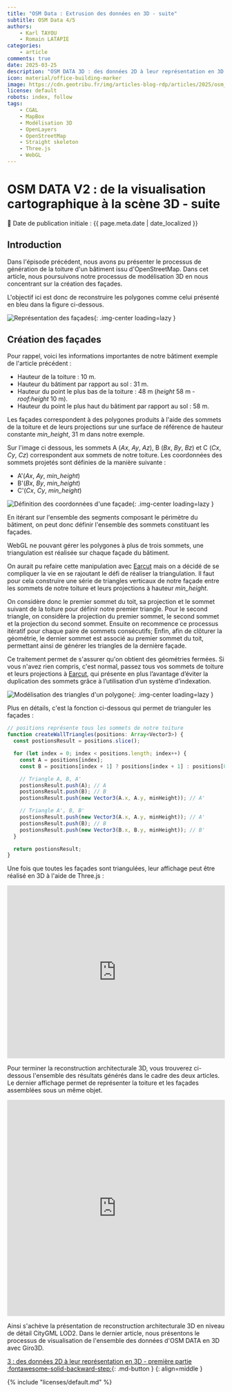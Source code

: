 ```yaml
---
title: "OSM Data : Extrusion des données en 3D - suite"
subtitle: OSM Data 4/5
authors:
    - Karl TAYOU
    - Romain LATAPIE
categories:
    - article
comments: true
date: 2025-03-25
description: "OSM DATA 3D : des données 2D à leur représentation en 3D - suite"
icon: material/office-building-marker
image: https://cdn.geotribu.fr/img/articles-blog-rdp/articles/2025/osm_data/article_3/miniature_article_4.png
license: default
robots: index, follow
tags:
    - CGAL
    - MapBox
    - Modélisation 3D
    - OpenLayers
    - OpenStreetMap
    - Straight skeleton
    - Three.js
    - WebGL
---
```


# OSM DATA V2 : de la visualisation cartographique à la scène 3D - suite

:calendar: Date de publication initiale : {{ page.meta.date | date_localized }}

## Introduction

Dans l'épisode précédent, nous avons pu présenter le processus de génération de la toiture d'un bâtiment issu d'OpenStreetMap. Dans cet article, nous poursuivons notre processus de modélisation 3D en nous concentrant sur la création des façades.

L'objectif ici est donc de reconstruire les polygones comme celui présenté en bleu dans la figure ci-dessous.

![Représentation des façades](https://cdn.geotribu.fr/img/articles-blog-rdp/articles/2025/osm_data/article_3/representation_facade.png){: .img-center loading=lazy }

## Création des façades

Pour rappel, voici les informations importantes de notre bâtiment exemple de l'article précédent :

- Hauteur de la toiture : 10 m.
- Hauteur du bâtiment par rapport au sol : 31 m.
- Hauteur du point le plus bas de la toiture : 48 m (*height* 58 m - *roof:height* 10 m).
- Hauteur du point le plus haut du bâtiment par rapport au sol : 58 m.

Les façades correspondent à des polygones produits à l'aide des sommets de la toiture et de leurs projections sur une surface de référence de hauteur constante *min_height*, 31 m dans notre exemple.

Sur l'image ci dessous, les sommets A ($Ax$, $Ay$, $Az$), B ($Bx$, $By$, $Bz$) et C ($Cx$, $Cy$, $Cz$) correspondent aux sommets de notre toiture. Les coordonnées des sommets projetés sont définies de la manière suivante :

- A'($Ax$, $Ay$, *min_height*)
- B'($Bx$, $By$, *min_height*)
- C'($Cx$, $Cy$, *min_height*)

![Définition des coordonnées d'une façade](https://cdn.geotribu.fr/img/articles-blog-rdp/articles/2025/osm_data/article_3/modelisation_triangles_polygone.png){: .img-center loading=lazy }

En itérant sur l'ensemble des segments composant le périmètre du bâtiment, on peut donc définir l'ensemble des sommets constituant les façades.

WebGL ne pouvant gérer les polygones à plus de trois sommets, une triangulation est réalisée sur chaque façade du bâtiment.

On aurait pu refaire cette manipulation avec [Earcut](https://github.com/mapbox/earcut) mais on a décidé de se compliquer la vie en se rajoutant le défi de réaliser la triangulation. Il faut pour cela construire une série de triangles verticaux de notre façade entre les sommets de notre toiture et leurs projections à hauteur *min_height*.

On considère donc le premier sommet du toit, sa projection et le sommet suivant de la toiture pour définir notre premier triangle. Pour le second triangle, on considère la projection du premier sommet, le second sommet et la projection du second sommet. Ensuite on recommence ce processus itératif pour chaque paire de sommets consécutifs; Enfin, afin de clôturer la géométrie, le dernier sommet est associé au premier sommet du toit, permettant ainsi de générer les triangles de la dernière façade.

Ce traitement permet de s'assurer qu'on obtient des géométries fermées. Si vous n'avez rien compris, c'est normal, passez tous vos sommets de toiture et leurs projections à [Earcut](https://github.com/mapbox/earcut), qui présente en plus l’avantage d’éviter la duplication des sommets grâce à l’utilisation d’un système d’indexation.

![Modélisation des triangles d'un polygone](https://cdn.geotribu.fr/img/articles-blog-rdp/articles/2025/osm_data/article_3/modelisation_traingles_polygone_2.png){: .img-center loading=lazy }

Plus en détails, c'est la fonction ci-dessous qui permet de trianguler les façades :

```javascript title="Triangulation des façades"
// positions représente tous les sommets de notre toiture
function createWallTriangles(positions: Array<Vector3>) {
  const postionsResult = positions.slice();

  for (let index = 0; index < positions.length; index++) {
    const A = positions[index];
    const B = positions[index + 1] ? positions[index + 1] : positions[0];

    // Triangle A, B, A'
    postionsResult.push(A); // A
    postionsResult.push(B); // B
    postionsResult.push(new Vector3(A.x, A.y, minHeight)); // A'

    // Triangle A', B, B'
    postionsResult.push(new Vector3(A.x, A.y, minHeight)); // A'
    postionsResult.push(B); // B
    postionsResult.push(new Vector3(B.x, B.y, minHeight)); // B'
  }

  return postionsResult;
}
```

Une fois que toutes les façades sont triangulées, leur affichage peut être réalisé en 3D à l'aide de Three.js :

<iframe height="400" style="width: 100%;" scrolling="no" title="Modélisation des facades" src="https://codepen.io/TANK2003/embed/KwPZqLK?default-tab=result" frameborder="no" loading="lazy" allowtransparency="true" allowfullscreen="true">
  Consultez le codeen <a href="https://codepen.io/TANK2003/pen/KwPZqLK">
  Modélisation des facades</a> by Karl TAYOU (<a href="https://codepen.io/TANK2003">@TANK2003</a>)
  on <a href="https://codepen.io">CodePen</a>.
</iframe>

Pour terminer la reconstruction architecturale 3D, vous trouverez ci-dessous l'ensemble des résultats générés dans le cadre des deux articles. Le dernier affichage permet de représenter la toiture et les façades assemblées sous un même objet.

<iframe height="500" style="width: 100%;" scrolling="no" title="Résumé des étapes de construction de la toitures" src="https://codepen.io/TANK2003/embed/vEBrgyo?default-tab=result" frameborder="no" loading="lazy" allowtransparency="true" allowfullscreen="true">
  Allez sur le codepen <a href="https://codepen.io/TANK2003/pen/vEBrgyo">
  Résumé des étapes de construction du bâtiment</a> by Karl TAYOU (<a href="https://codepen.io/TANK2003">@TANK2003</a>)
  on <a href="https://codepen.io">CodePen</a>.
</iframe>

Ainsi s'achève la présentation de reconstruction architecturale 3D en niveau de détail CityGML LOD2. Dans le dernier article, nous présentons le processus de visualisation de l'ensemble des données d'OSM DATA en 3D avec Giro3D.

[3 : des données 2D à leur représentation en 3D - première partie :fontawesome-solid-backward-step:](./2025-03-10_osm-data-3D-03-modelisation-toiture.md "des données 2D à leur représentation en 3D - première partie"){: .md-button }
{: align=middle }

<!-- geotribu:authors-block -->

{% include "licenses/default.md" %}
